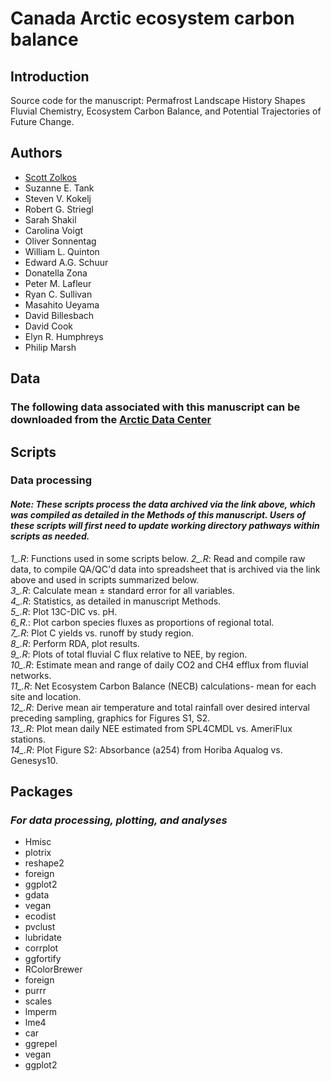 # Canada Arctic ecosystem carbon balance
## Introduction
Source code for the manuscript: Permafrost Landscape History Shapes Fluvial Chemistry, Ecosystem Carbon Balance, and Potential Trajectories of Future Change. 

## Authors
- [Scott Zolkos](https://www.researchgate.net/profile/Scott-Zolkos)
- Suzanne E. Tank
- Steven V. Kokelj
- Robert G. Striegl
- Sarah Shakil
- Carolina Voigt
- Oliver Sonnentag
- William L. Quinton
- Edward A.G. Schuur
- Donatella Zona
- Peter M. Lafleur
- Ryan C. Sullivan
- Masahito Ueyama
- David Billesbach
- David Cook
- Elyn R. Humphreys
- Philip Marsh

## Data
### The following data associated with this manuscript can be downloaded from the [Arctic Data Center](https://arcticdata.io/)
 
## Scripts
### Data processing
#### *Note: These scripts process the data archived via the link above, which was compiled as detailed in the Methods of this manuscript. Users of these scripts will first need to update working directory pathways within scripts as needed.*  
*1_.R*: Functions used in some scripts below.
*2_.R*: Read and compile raw data, to compile QA/QC'd data into spreadsheet that is archived via the link above and used in scripts summarized below.  
*3_.R*: Calculate mean ± standard error for all variables.  
*4_.R*: Statistics, as detailed in manuscript Methods.  
*5_.R*: Plot 13C-DIC vs. pH.  
*6_R.*: Plot carbon species fluxes as proportions of regional total.    
*7_.R*: Plot C yields vs. runoff by study region.  
*8_.R*: Perform RDA, plot results.  
*9_.R*: Plots of total fluvial C flux relative to NEE, by region.  
*10_.R*: Estimate mean and range of daily CO2 and CH4 efflux from fluvial networks.  
*11_.R*: Net Ecosystem Carbon Balance (NECB) calculations- mean for each site and location.  
*12_.R*: Derive mean air temperature and total rainfall over desired interval preceding sampling, graphics for Figures S1, S2.  
*13_.R*: Plot mean daily NEE estimated from SPL4CMDL vs. AmeriFlux stations.  
*14_.R*: Plot Figure S2: Absorbance (a254) from Horiba Aqualog vs. Genesys10.  

## Packages
### *For data processing, plotting, and analyses*
- Hmisc
- plotrix
- reshape2
- foreign
- ggplot2
- gdata
- vegan
- ecodist
- pvclust
- lubridate
- corrplot
- ggfortify
- RColorBrewer
- foreign
- purrr
- scales
- lmperm
- lme4
- car
- ggrepel
- vegan
- ggplot2
